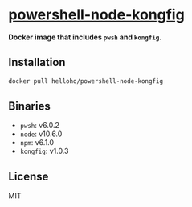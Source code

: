 # [powershell-node-kongfig](https://hub.docker.com/r/hellohq/powershell-node-kongfig/)

**Docker image that includes `pwsh` and `kongfig`.**

## Installation

```sh
docker pull hellohq/powershell-node-kongfig
```

## Binaries

- `pwsh`: v6.0.2
- `node`: v10.6.0
- `npm`: v6.1.0
- `kongfig`: v1.0.3

## License

MIT